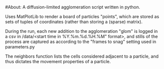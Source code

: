 #About:
A diffusion-limited agglomeration script written in python.

Uses MatPlotLib to render a board of particles "points", which are stored as sets of tuples of coordinates (rather than storing a (sparse) matrix).

During the run, each new addition to the agglomeration "glom" is logged in a csv in /data/<start time in %Y.%m.%d.%H.%M" format>, and stills of the process are captured as according to the "frames to snag" setting used in parameters.py

The neighbors function lists the cells considered adjacent to a particle, and thus dictates the movement properties of a particle.
